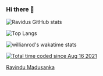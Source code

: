 ### Hi there 👋
<script src="https://platform.linkedin.com/badges/js/profile.js" async defer type="text/javascript"></script>
![Ravidus GitHub stats](https://stat-rvdrover.vercel.app/api?username=rvdrover&count_private=true&show_icons=true&theme=tokyonight)

![Top Langs](https://stat-rvdrover.vercel.app/api/top-langs/?username=rvdrover&layout=compact&theme=tokyonight)


![willianrod's wakatime stats](https://stat-rvdrover.vercel.app/api/wakatime/?username=rvdrover&theme=tokyonight&layout=compact)

<a href="https://wakatime.com/@2b48b7c3-6e20-4952-ad0c-e5df5837c765"><img src="https://wakatime.com/badge/user/2b48b7c3-6e20-4952-ad0c-e5df5837c765.svg" alt="Total time coded since Aug 16 2021" /></a>

<div class="badge-base LI-profile-badge" data-locale="en_US" data-size="medium" data-theme="dark" data-type="VERTICAL" data-vanity="rvdrover" data-version="v1"><a class="badge-base__link LI-simple-link" href="https://lk.linkedin.com/in/rvdrover?trk=profile-badge">Ravindu Madusanka</a></div>
              

